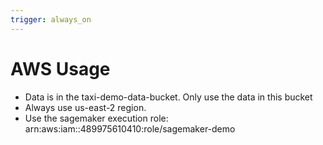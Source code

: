 ```yaml
---
trigger: always_on
---
```


# AWS Usage
- Data is in the taxi-demo-data-bucket. Only use the data in this bucket
- Always use us-east-2 region.
- Use the sagemaker execution role: arn:aws:iam::489975610410:role/sagemaker-demo